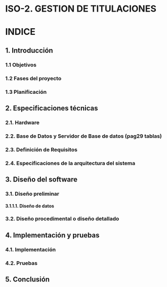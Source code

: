 # ISO-2. GESTION DE TITULACIONES

# INDICE
## 1.	Introducción
### 1.1	Objetivos </sub>
### 1.2	Fases del proyecto
### 1.3	Planificación
 
## 2.	Especificaciones técnicas
### 2.1.	Hardware
### 2.2.	 Base de Datos y Servidor de Base de datos (pag29 tablas)
### 2.3.	 Definición de Requisitos
### 2.4.	 Especificaciones de la arquitectura del sistema

## 3.	Diseño del software
### 3.1.	 Diseño preliminar
#### 3.1.1.1.	Diseño de datos
### 3.2.	 Diseño procedimental o diseño detallado

## 4.	Implementación y pruebas
### 4.1.	 Implementación
### 4.2.	Pruebas

## 5.	Conclusión 

